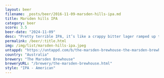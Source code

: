 ```yaml
---
layout: beer
filename: _posts/beer/2016-11-09-marsden-hills-ipa.md
title: Marsden hills IPA
category: beer
score: 3.5
beer-date: "2024-11-09"
desc: "Pretty terrible IPA, it’s like a crappy bitter lager ramped up the bad flavours. Some notes of orange which is a hard flavour to balance"
permalink: /beer/:title.html
img: /img/list/marsden-hills-ipa.jpeg
untappd: "https://untappd.com/b/the-marsden-brewhouse-the-marsden-brewhouse-hills-ipa/4554276"
country: "Australia"
brewery: "The Marsden Brewhouse"
breweryURL: "/brewery/the-marsden-brewhouse.html"
style: "IPA - American"
---
```

